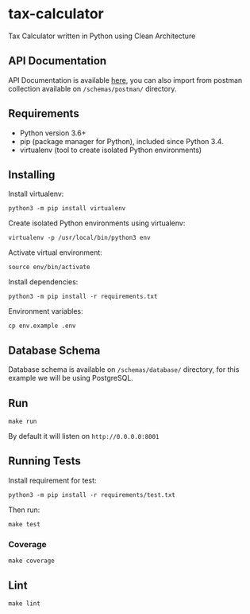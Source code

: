 # tax-calculator
Tax Calculator written in Python using Clean Architecture 

## API Documentation
API Documentation is available [here](https://documenter.getpostman.com/view/2188496/SVfMSpmw?version=latest), you  can also import from postman collection available on `/schemas/postman/` directory.

## Requirements
- Python version 3.6+
- pip (package manager for Python), included since Python 3.4.
- virtualenv (tool to create isolated Python environments)

## Installing
Install virtualenv:
```
python3 -m pip install virtualenv
```

Create isolated Python environments using virtualenv:
```
virtualenv -p /usr/local/bin/python3 env
```

Activate virtual environment:
```
source env/bin/activate
```

Install dependencies:
```
python3 -m pip install -r requirements.txt
```

Environment variables:
```
cp env.example .env
```

## Database Schema
Database schema is available on `/schemas/database/` directory, for this example we will be using PostgreSQL.

## Run
```
make run
```
By default it will listen on `http://0.0.0.0:8001`

## Running Tests
Install requirement for test:
```
python3 -m pip install -r requirements/test.txt
```

Then run:
```
make test
```

### Coverage
```
make coverage
```

## Lint
```
make lint
```
